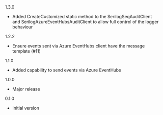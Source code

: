 1.3.0
* Added CreateCustomized static method to the SerilogSeqAuditClient and SerilogAzureEventHubsAuditClient to allow full control of the logger behaviour

1.2.2
* Ensure events sent via Azure EventHubs client have the message template (#11)

1.1.0
* Added capability to send events via Azure EventHubs

1.0.0
* Major release

0.1.0
* Initial version
